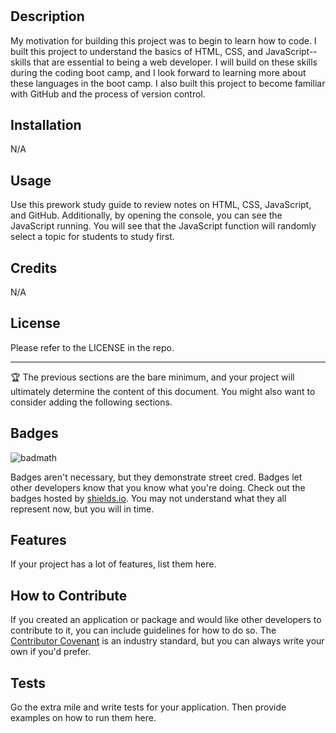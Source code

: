 # <Prework Study Guide Webpage>

## Description

My motivation for building this project was to begin to learn how to code. I built this project to understand the basics of HTML, CSS, and JavaScript--skills that are essential to being a web developer. I will build on these skills during the coding boot camp, and I look forward to learning more about these languages in the boot camp. I also built this project to become familiar with GitHub and the process of version control. 


## Installation

N/A

## Usage

Use this prework study guide to review notes on HTML, CSS, JavaScript, and GitHub. Additionally, by opening the console, you can see the JavaScript running. You will see that the JavaScript function will randomly select a topic for students to study first. 

## Credits

N/A

## License

Please refer to the LICENSE in the repo.

---

🏆 The previous sections are the bare minimum, and your project will ultimately determine the content of this document. You might also want to consider adding the following sections.

## Badges

![badmath](https://img.shields.io/github/languages/top/nielsenjared/badmath)

Badges aren't necessary, but they demonstrate street cred. Badges let other developers know that you know what you're doing. Check out the badges hosted by [shields.io](https://shields.io/). You may not understand what they all represent now, but you will in time.

## Features

If your project has a lot of features, list them here.

## How to Contribute

If you created an application or package and would like other developers to contribute to it, you can include guidelines for how to do so. The [Contributor Covenant](https://www.contributor-covenant.org/) is an industry standard, but you can always write your own if you'd prefer.

## Tests

Go the extra mile and write tests for your application. Then provide examples on how to run them here.
